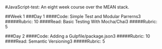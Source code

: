 #JavaScript-test: An eight week course over the MEAN stack.

##Week 1
###Day 1
####Code: Simple Test and Modular Parrerns3
#####Rubric: 10
####Read: Basic Testing With Mocha/Chai3
#####Rubric: 5

###Day 2
####Code: Adding a Gulpfile/package.json3
#####Rubric: 10
####Read: Semantic Versioning3
#####Rubric: 5
